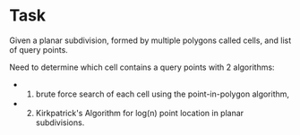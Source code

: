 # Task
Given a planar subdivision, formed by multiple polygons called cells, and list of query points. 

Need to determine which cell contains a query points with 2 algorithms:
* 1. brute force search of each cell using the point-in-polygon algorithm,
* 2. Kirkpatrick's Algorithm for log(n) point location in planar subdivisions.
